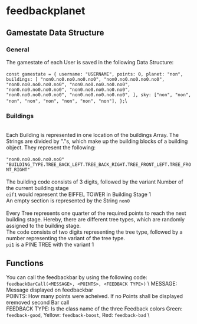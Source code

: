# feedbackplanet

## Gamestate Data Structure

### General

The gamestate of each User is saved in the following Data Structure:\
\
`const gamestate = { username: "USERNAME", points: 0, planet: "non", buildings: [ "non0.no0.no0.no0.no0", "non0.no0.no0.no0.no0", "non0.no0.no0.no0.no0", "non0.no0.no0.no0.no0", "non0.no0.no0.no0.no0", "non0.no0.no0.no0.no0", "non0.no0.no0.no0.no0", "non0.no0.no0.no0.no0", ], sky: ["non", "non", "non", "non", "non", "non", "non", "non"], };`\

### Buildings

\
Each Building is represented in one location of the buildings Array. The Strings are divided by "."s, which make up the building blocks of a building object.
They represent the following:\
\
`"non0.no0.no0.no0.no0"` \
`"BUILDING_TYPE.TREE_BACK_LEFT.TREE_BACK_RIGHT.TREE_FRONT_LEFT.TREE_FRONT_RIGHT"`\
\
The building code consists of 3 digits, followed by the variant Number of the current building stage\
`eif1` would represent the EIFFEL TOWER in Building Stage 1\
An empty section is represented by the String `non0`\
\
Every Tree represents one quarter of the required points to reach the next building stage. Hereby, there are different tree types, which are randomly assigned to the building stage.\
The code consists of two digits representing the tree type, followed by a number representing the variant of the tree type.\
`pi1` is a PINE TREE with the variant 1

## Functions

You can call the feedbackbar by using the following code: `feedbackBarCall(<MESSAGE>, <POINTS>, <FEEDBACK TYPE>)` \\
MESSAGE: Message displayed on feedbackbar \
POINTS: How many points were acheived. If no Points shall be displayed `0`removed second Bar call \
FEEDBACK TYPE: Is the class name of the three Feedback colors Green: `feedback-good`, Yellow: `feedback-boost`, Red: `feedback-bad` \
